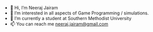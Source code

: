 - 👋 Hi, I’m Neeraj Jairam
- 👀 I’m interested in all aspects of Game Programming / simulations.
- 🌱 I’m currently a student at Southern Methodist University
- 📫 You can reach me neeraj.jairam@gmail.com

<!---
nee4545/nee4545 is a ✨ special ✨ repository because its `README.md` (this file) appears on your GitHub profile.
You can click the Preview link to take a look at your changes.
--->
